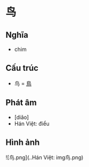 # 鸟

## Nghĩa

* chim

## Cấu trúc
* 鸟 = [鳥](鳥.md)

## Phát âm

* [diǎo]
* Hán Việt: điểu

## Hình ảnh
![鸟.png](..Hán Việt: img鸟.png)

<script>window.HANZI_FIELD='鸟';</script>